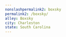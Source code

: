 ```yaml
---
﻿nonslashpermalink2: boxsky
permalink2: /boxsky/
alley: Boxsky
city: Charleston
state: South Carolina
---
```

